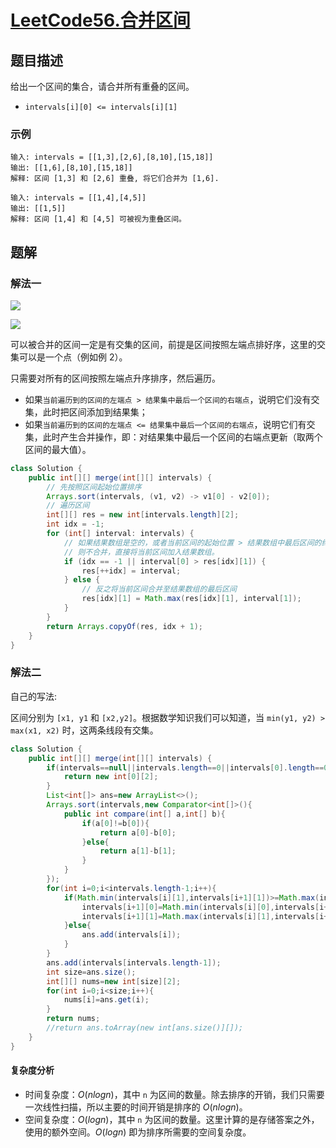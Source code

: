 # [LeetCode56.合并区间](https://leetcode-cn.com/problems/merge-intervals/)
## 题目描述
给出一个区间的集合，请合并所有重叠的区间。

- `intervals[i][0] <= intervals[i][1]`
### 示例
```
输入: intervals = [[1,3],[2,6],[8,10],[15,18]]
输出: [[1,6],[8,10],[15,18]]
解释: 区间 [1,3] 和 [2,6] 重叠, 将它们合并为 [1,6].
```
```
输入: intervals = [[1,4],[4,5]]
输出: [[1,5]]
解释: 区间 [1,4] 和 [4,5] 可被视为重叠区间。
```
## 题解
### 解法一
![](https://picgp.oss-cn-beijing.aliyuncs.com/img/20200914134320.png)

![](https://picgp.oss-cn-beijing.aliyuncs.com/img/20200914134332.png)

可以被合并的区间一定是有交集的区间，前提是区间按照左端点排好序，这里的交集可以是一个点（例如例 2）。

只需要对所有的区间按照左端点升序排序，然后遍历。

- 如果`当前遍历到的区间的左端点 > 结果集中最后一个区间的右端点`，说明它们没有交集，此时把区间添加到结果集；
- 如果`当前遍历到的区间的左端点 <= 结果集中最后一个区间的右端点`，说明它们有交集，此时产生合并操作，即：对结果集中最后一个区间的右端点更新（取两个区间的最大值）。
```java
class Solution {
    public int[][] merge(int[][] intervals) {
        // 先按照区间起始位置排序
        Arrays.sort(intervals, (v1, v2) -> v1[0] - v2[0]);
        // 遍历区间
        int[][] res = new int[intervals.length][2];
        int idx = -1;
        for (int[] interval: intervals) {
            // 如果结果数组是空的，或者当前区间的起始位置 > 结果数组中最后区间的终止位置，
            // 则不合并，直接将当前区间加入结果数组。
            if (idx == -1 || interval[0] > res[idx][1]) {
                res[++idx] = interval;
            } else {
                // 反之将当前区间合并至结果数组的最后区间
                res[idx][1] = Math.max(res[idx][1], interval[1]);
            }
        }
        return Arrays.copyOf(res, idx + 1);
    }
}
```
### 解法二
自己的写法:

区间分别为 `[x1, y1` 和 `[x2,y2]`。根据数学知识我们可以知道，当 `min(y1, y2) > max(x1, x2)` 时，这两条线段有交集。

```java
class Solution {
    public int[][] merge(int[][] intervals) {
        if(intervals==null||intervals.length==0||intervals[0].length==0){
            return new int[0][2];
        }
        List<int[]> ans=new ArrayList<>();
        Arrays.sort(intervals,new Comparator<int[]>(){
            public int compare(int[] a,int[] b){
                if(a[0]!=b[0]){
                    return a[0]-b[0];
                }else{
                    return a[1]-b[1];
                }
            }
        });
        for(int i=0;i<intervals.length-1;i++){
            if(Math.min(intervals[i][1],intervals[i+1][1])>=Math.max(intervals[i][0],intervals[i+1][0])){
                intervals[i+1][0]=Math.min(intervals[i][0],intervals[i+1][0]);
                intervals[i+1][1]=Math.max(intervals[i][1],intervals[i+1][1]);
            }else{
                ans.add(intervals[i]);
            }
        }
        ans.add(intervals[intervals.length-1]);
        int size=ans.size();
        int[][] nums=new int[size][2];
        for(int i=0;i<size;i++){
            nums[i]=ans.get(i);
        }
        return nums;
        //return ans.toArray(new int[ans.size()][]);
    }
}
```
#### 复杂度分析
- 时间复杂度：$O(nlogn)$，其中 `n` 为区间的数量。除去排序的开销，我们只需要一次线性扫描，所以主要的时间开销是排序的 $O(nlogn)$。
- 空间复杂度：$O(logn)$，其中 `n` 为区间的数量。这里计算的是存储答案之外，使用的额外空间。$O(logn)$ 即为排序所需要的空间复杂度。


